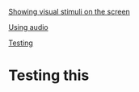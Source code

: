 [Showing visual stimuli on the screen](https://github.com/natmegsweden/NatMEG_Wiki/wiki/Showing-visual-stimuli-on-the-screen)

[Using audio](https://github.com/natmegsweden/NatMEG_Wiki/wiki/Using-audio)

[Testing](#testing-this)


# Testing this 